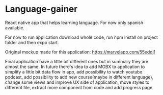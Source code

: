 # Language-gainer
React native app that helps learning language. For now only spanish available.

For now to run application download whole code, run npm install on project folder and then expo start.

Original mockup made for this application:
https://marvelapp.com/55eddj1

Final application have a little bit different ones but in summary they are almost the same.
In future there's idea to add MOBX to application to simplify a little bit data flow in app, add possibility to watch youtube podcast, add possibility to add new course(maybe in different language), change some views and improve UX side of application, move styles to different file, extract more component from code and add progress page.
